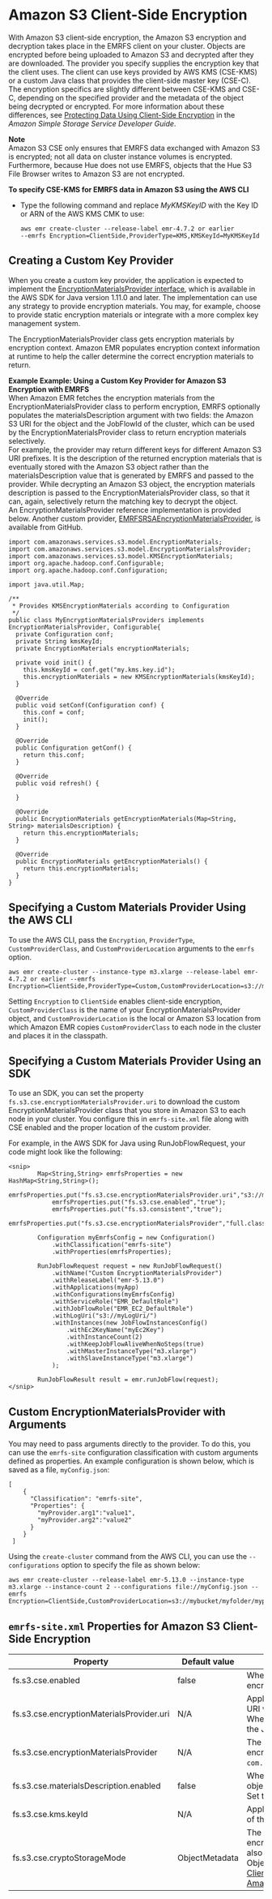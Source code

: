 # Amazon S3 Client\-Side Encryption<a name="emr-emrfs-encryption-cse"></a>

With Amazon S3 client\-side encryption, the Amazon S3 encryption and decryption takes place in the EMRFS client on your cluster\. Objects are encrypted before being uploaded to Amazon S3 and decrypted after they are downloaded\. The provider you specify supplies the encryption key that the client uses\. The client can use keys provided by AWS KMS \(CSE\-KMS\) or a custom Java class that provides the client\-side master key \(CSE\-C\)\. The encryption specifics are slightly different between CSE\-KMS and CSE\-C, depending on the specified provider and the metadata of the object being decrypted or encrypted\. For more information about these differences, see [Protecting Data Using Client\-Side Encryption](http://docs.aws.amazon.com/AmazonS3/latest/dev/UsingClientSideEncryption.html) in the *Amazon Simple Storage Service Developer Guide*\.

**Note**  
Amazon S3 CSE only ensures that EMRFS data exchanged with Amazon S3 is encrypted; not all data on cluster instance volumes is encrypted\. Furthermore, because Hue does not use EMRFS, objects that the Hue S3 File Browser writes to Amazon S3 are not encrypted\.

**To specify CSE\-KMS for EMRFS data in Amazon S3 using the AWS CLI**
+ Type the following command and replace *MyKMSKeyID* with the Key ID or ARN of the AWS KMS CMK to use:

  ```
  aws emr create-cluster --release-label emr-4.7.2 or earlier
  --emrfs Encryption=ClientSide,ProviderType=KMS,KMSKeyId=MyKMSKeyId
  ```

## Creating a Custom Key Provider<a name="emr-emrfs-create-cse-key"></a>

When you create a custom key provider, the application is expected to implement the [EncryptionMaterialsProvider interface](http://docs.aws.amazon.com/AWSJavaSDK/latest/javadoc/com/amazonaws/services/s3/model/EncryptionMaterialsProvider.html), which is available in the AWS SDK for Java version 1\.11\.0 and later\. The implementation can use any strategy to provide encryption materials\. You may, for example, choose to provide static encryption materials or integrate with a more complex key management system\.

The EncryptionMaterialsProvider class gets encryption materials by encryption context\. Amazon EMR populates encryption context information at runtime to help the caller determine the correct encryption materials to return\.

**Example Example: Using a Custom Key Provider for Amazon S3 Encryption with EMRFS**  
When Amazon EMR fetches the encryption materials from the EncryptionMaterialsProvider class to perform encryption, EMRFS optionally populates the materialsDescription argument with two fields: the Amazon S3 URI for the object and the JobFlowId of the cluster, which can be used by the EncryptionMaterialsProvider class to return encryption materials selectively\.  
For example, the provider may return different keys for different Amazon S3 URI prefixes\. It is the description of the returned encryption materials that is eventually stored with the Amazon S3 object rather than the materialsDescription value that is generated by EMRFS and passed to the provider\. While decrypting an Amazon S3 object, the encryption materials description is passed to the EncryptionMaterialsProvider class, so that it can, again, selectively return the matching key to decrypt the object\.  
An EncryptionMaterialsProvider reference implementation is provided below\. Another custom provider, [EMRFSRSAEncryptionMaterialsProvider](https://github.com/awslabs/emr-sample-apps/tree/master/emrfs-plugins/EMRFSRSAEncryptionMaterialsProvider), is available from GitHub\.   

```
import com.amazonaws.services.s3.model.EncryptionMaterials;
import com.amazonaws.services.s3.model.EncryptionMaterialsProvider;
import com.amazonaws.services.s3.model.KMSEncryptionMaterials;
import org.apache.hadoop.conf.Configurable;
import org.apache.hadoop.conf.Configuration;

import java.util.Map;

/**
 * Provides KMSEncryptionMaterials according to Configuration
 */
public class MyEncryptionMaterialsProviders implements EncryptionMaterialsProvider, Configurable{
  private Configuration conf;
  private String kmsKeyId;
  private EncryptionMaterials encryptionMaterials;

  private void init() {
    this.kmsKeyId = conf.get("my.kms.key.id");
    this.encryptionMaterials = new KMSEncryptionMaterials(kmsKeyId);
  }

  @Override
  public void setConf(Configuration conf) {
    this.conf = conf;
    init();
  }

  @Override
  public Configuration getConf() {
    return this.conf;
  }

  @Override
  public void refresh() {

  }

  @Override
  public EncryptionMaterials getEncryptionMaterials(Map<String, String> materialsDescription) {
    return this.encryptionMaterials;
  }

  @Override
  public EncryptionMaterials getEncryptionMaterials() {
    return this.encryptionMaterials;
  }
}
```

## Specifying a Custom Materials Provider Using the AWS CLI<a name="emr-emrfs-encryption-cse-custom-cli"></a>

To use the AWS CLI, pass the `Encryption`, `ProviderType`, `CustomProviderClass`, and `CustomProviderLocation` arguments to the `emrfs` option\.

```
aws emr create-cluster --instance-type m3.xlarge --release-label emr-4.7.2 or earlier --emrfs Encryption=ClientSide,ProviderType=Custom,CustomProviderLocation=s3://mybucket/myfolder/provider.jar,CustomProviderClass=classname
```

Setting `Encryption` to `ClientSide` enables client\-side encryption, `CustomProviderClass` is the name of your EncryptionMaterialsProvider object, and `CustomProviderLocation` is the local or Amazon S3 location from which Amazon EMR copies `CustomProviderClass` to each node in the cluster and places it in the classpath\.

## Specifying a Custom Materials Provider Using an SDK<a name="emr-emrfs-encryption-cse-custom-sdk"></a>

To use an SDK, you can set the property `fs.s3.cse.encryptionMaterialsProvider.uri` to download the custom EncryptionMaterialsProvider class that you store in Amazon S3 to each node in your cluster\. You configure this in `emrfs-site.xml` file along with CSE enabled and the proper location of the custom provider\.

For example, in the AWS SDK for Java using RunJobFlowRequest, your code might look like the following:

```
<snip>
		Map<String,String> emrfsProperties = new HashMap<String,String>();
	    	emrfsProperties.put("fs.s3.cse.encryptionMaterialsProvider.uri","s3://mybucket/MyCustomEncryptionMaterialsProvider.jar");
	    	emrfsProperties.put("fs.s3.cse.enabled","true");
	    	emrfsProperties.put("fs.s3.consistent","true");
		    emrfsProperties.put("fs.s3.cse.encryptionMaterialsProvider","full.class.name.of.EncryptionMaterialsProvider");

		Configuration myEmrfsConfig = new Configuration()
	    	.withClassification("emrfs-site")
	    	.withProperties(emrfsProperties);

		RunJobFlowRequest request = new RunJobFlowRequest()
			.withName("Custom EncryptionMaterialsProvider")
			.withReleaseLabel("emr-5.13.0")
			.withApplications(myApp)
			.withConfigurations(myEmrfsConfig)
			.withServiceRole("EMR_DefaultRole")
			.withJobFlowRole("EMR_EC2_DefaultRole")
			.withLogUri("s3://myLogUri/")
			.withInstances(new JobFlowInstancesConfig()
				.withEc2KeyName("myEc2Key")
				.withInstanceCount(2)
				.withKeepJobFlowAliveWhenNoSteps(true)
				.withMasterInstanceType("m3.xlarge")
				.withSlaveInstanceType("m3.xlarge")
			);						
					
		RunJobFlowResult result = emr.runJobFlow(request);
</snip>
```

## Custom EncryptionMaterialsProvider with Arguments<a name="emr-emrfs-encryption-custommaterials"></a>

You may need to pass arguments directly to the provider\. To do this, you can use the `emrfs-site` configuration classification with custom arguments defined as properties\. An example configuration is shown below, which is saved as a file, `myConfig.json`:

```
[
    {
      "Classification": "emrfs-site",
      "Properties": {
        "myProvider.arg1":"value1",
	    "myProvider.arg2":"value2"
      }
    }
 ]
```

Using the `create-cluster` command from the AWS CLI, you can use the `--configurations` option to specify the file as shown below:

```
aws emr create-cluster --release-label emr-5.13.0 --instance-type m3.xlarge --instance-count 2 --configurations file://myConfig.json --emrfs Encryption=ClientSide,CustomProviderLocation=s3://mybucket/myfolder/myprovider.jar,CustomProviderClass=classname
```

## `emrfs-site.xml` Properties for Amazon S3 Client\-Side Encryption<a name="emr-emrfs-cse-config"></a>


| Property  | Default value | Description  | 
| --- | --- | --- | 
| fs\.s3\.cse\.enabled | false |  When set to **true**, EMRFS objects stored in Amazon S3 are encrypted using client\-side encryption\.  | 
| fs\.s3\.cse\.encryptionMaterialsProvider\.uri | N/A | Applies when using custom encryption materials\. The Amazon S3 URI where the JAR with the EncryptionMaterialsProvider is located\. When you provide this URI, Amazon EMR automatically downloads the JAR to all nodes in the cluster\. | 
| fs\.s3\.cse\.encryptionMaterialsProvider | N/A |  The `EncryptionMaterialsProvider` class path used with client\-side encryption\. When using CSE\-KMS, specify `com.amazon.ws.emr.hadoop.fs.cse.KMSEncryptionMaterialsProvider`\.  | 
| fs\.s3\.cse\.materialsDescription\.enabled | false |  When set to `true`, populates the materialsDescription of encrypted objects with the Amazon S3 URI for the object and the JobFlowId\. Set to `true` when using custom encryption materials\.  | 
| fs\.s3\.cse\.kms\.keyId | N/A |  Applies when using CSE\-KMS\. The value of the KeyId, ARN, or alias of the AWS KMS CMK used for encryption\.  | 
| fs\.s3\.cse\.cryptoStorageMode | ObjectMetadata  |  The Amazon S3 storage mode\. By default, the description of the encryption information is stored in the object metadata\. You can also store the description in an instruction file\. Valid values are ObjectMetadata and InstructionFile\. For more information, see [Client\-Side Data Encryption with the AWS SDK for Java and Amazon S3](https://aws.amazon.com/articles/client-side-data-encryption-with-the-aws-sdk-for-java-and-amazon-s3/)\.  | 